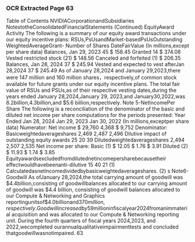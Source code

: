 ### OCR Extracted Page 63

Table of Contents
NVIDlACorporationandSubsidiaries
NotestotheConsolidatedFinancialStatements
(Continued)
EquityAward Activity
The following is a summary of our equity award transactions under our equity incentive plans:
RSUs,PsUsandMarket-basedPsUsOutstanding
WeightedAverageGrant-
Number of Shares
DateFairValue
(In millions,except per share data)
Balances, Jan 29, 2023
45
$
158.45
Granted
14
$
374.08
Vested restricted stock
(21)
$
148.56
Canceled and forfeited
(1)
$
206.35
Balances, Jan 28, 2024
37
$
245.94
Vested and expected to vest afterJan 28,2024
37
$
245.49
As of January 28,2024 and January 29,2023,there were 147 million and 160 million shares，respectively,of common stock
available for future grants under our equity incentive plans.
The total fair value of RSUs and PSUs,as of their respective vesting dates,during the years ended January 28,2024,January 29,
2023,and January30,2022,was $8.2 billion,$4.3billion,and $5.6 billion,respectively.
Note 5-NetIncomePer Share
The following is a reconciliation of the denominator of the basic and diluted net income per share computations for the periods
presented:
Year Ended
Jan 28, 2024
Jan 29, 2023
Jan 30, 2022
(In millions,exceptper share data)
Numerator:
Net income
$
29,760
4,368
$
9,752
Denominator:
Basicweightedaverageshares
2,469
2,487
2,496
Dilutive impact of outstanding equity awards
25
20
39
Dilutedweightedaverageshares
2,494
2,507
2,535
Net income per share:
Basic (1)
$
12.05
$
1.76
$
3.91
Diluted (2)
$
11.93
$
1.74
$
3.85
Equityawardsexcludedfromdilutednetincomepersharebecausetheir
effectwouldhavebeenanti-dilutive
15
40
21
(1)
Calculatedasnetincomedividedbybasicweightedaverageshares.
(2)
s
Note6-Goodwill
As ofJanuary 28,2024,the total carrying amount of goodwill was $4.4billion,consisting of goodwillbalances allocated to our
carrying amount of goodwill was $4.4 billion, consisting of goodwill balances allocated to our Compute & Networking and Graphics
reportingunitsof$4.0billionand$370million,respectively.Goodwill increasedby$59millioninfiscalyear2024fromanimmaterial
acquisition and was allocated to our Compute & Networking reporting unit. During the fourth quarters of fiscal years 2024,2023, and
2022,wecompleted ourannualqualitativeimpairmenttests and concluded thatgoodwillwasnotimpaired.
63